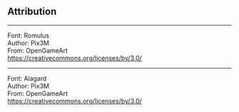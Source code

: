 ## Attribution

---

Font: Romulus<br>
Author: Pix3M<br>
From: OpenGameArt<br>
https://creativecommons.org/licenses/by/3.0/

---

Font: Alagard<br>
Author: Pix3M<br>
From: OpenGameArt<br>
https://creativecommons.org/licenses/by/3.0/
